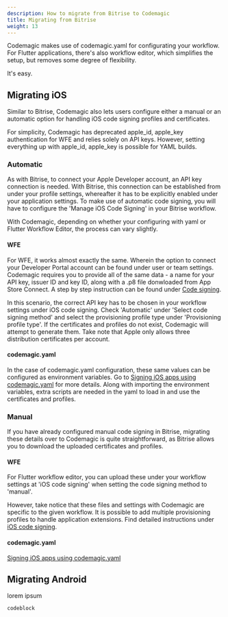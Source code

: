 ```yaml
---
description: How to migrate from Bitrise to Codemagic
title: Migrating from Bitrise
weight: 13
---
```


Codemagic makes use of codemagic.yaml for configurating your workflow. For Flutter applications, there's also workflow editor, which simplifies the setup, but removes some degree of flexibility.

It's easy.

## Migrating iOS

Similar to Bitrise, Codemagic also lets users configure either a manual or an automatic option for handling iOS code signing profiles and certificates.

For simplicity, Codemagic has deprecated apple_id, apple_key authentication for WFE and relies solely on API keys. However, setting everything up with apple_id, apple_key is possible for YAML builds.

### Automatic

As with Bitrise, to connect your Apple Developer account, an API key connection is needed. With Bitrise, this connection can be established from under your profile settings, whereafter it has to be explicitly enabled under your application settings. To make use of automatic code signing, you will have to configure the 'Manage iOS Code Signing' in your Bitrise workflow.

With Codemagic, depending on whether your configuring with yaml or Flutter Workflow Editor, the process can vary slightly.

#### WFE

For WFE, it works almost exactly the same. Wherein the option to connect your Developer Portal account can be found under user or team settings. Codemagic requires you to provide all of the same data - a name for your API key, issuer ID and key ID, along with a .p8 file donwloaded from App Store Connect. A step by step instruction can be found under [Code signing](/flutter-code-signing/ios-code-signing/).

In this scenario, the correct API key has to be chosen in your workflow settings under iOS code signing. Check 'Automatic' under 'Select code signing method' and select the provisioning profile type under 'Provisioning profile type'. If the certificates and profiles do not exist, Codemagic will attempt to generate them. Take note that Apple only allows three distribution certificates per account. 

#### codemagic.yaml

In the case of codemagic.yaml configuration, these same values can be configured as environment variables. Go to [Signing iOS apps using codemagic.yaml](../yaml-code-signing/signing-ios/#saving-the-api-key-to-environment-variables) for more details. Along with importing the environment variables, extra scripts are needed in the yaml to load in and use the certificates and profiles.

### Manual

If you have already configured manual code signing in Bitrise, migrating these details over to Codemagic is quite straightforward, as Bitrise allows you to download the uploaded certificates and profiles.

#### WFE

For Flutter workflow editor, you can upload these under your workflow settings at 'iOS code signing' when setting the code signing method to 'manual'.

However, take notice that these files and settings with Codemagic are specific to the given workflow. It is possible to add multiple provisioning profiles to handle application extensions. Find detailed instructions under [iOS code signing](../flutter-code-signing/ios-code-signing/#setting-up-manual-code-signing).
#### codemagic.yaml

[Signing iOS apps using codemagic.yaml](../yaml-code-signing/signing-ios/#manual-code-signing)

## Migrating Android

lorem ipsum

```
codeblock
```
